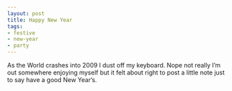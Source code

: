 ```yaml
---
layout: post
title: Happy New Year
tags:
- festive
- new-year
- party
---
```


As the World crashes into 2009 I dust off my keyboard. Nope not really I’m out somewhere enjoying myself but it felt about right to post a little note just to say have a good New Year’s.
